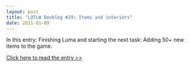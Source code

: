 ```yaml
---
layout: post
title: "LOTLW Devblog #29: Items and interiors"
date: 2021-01-09
---
```


In this entry: Finishing Luma and starting the next task: Adding 50+ new items to the game.

[Click here to read the entry >>](https://steamcommunity.com/games/1097560/announcements/detail/2904224383959905405)
